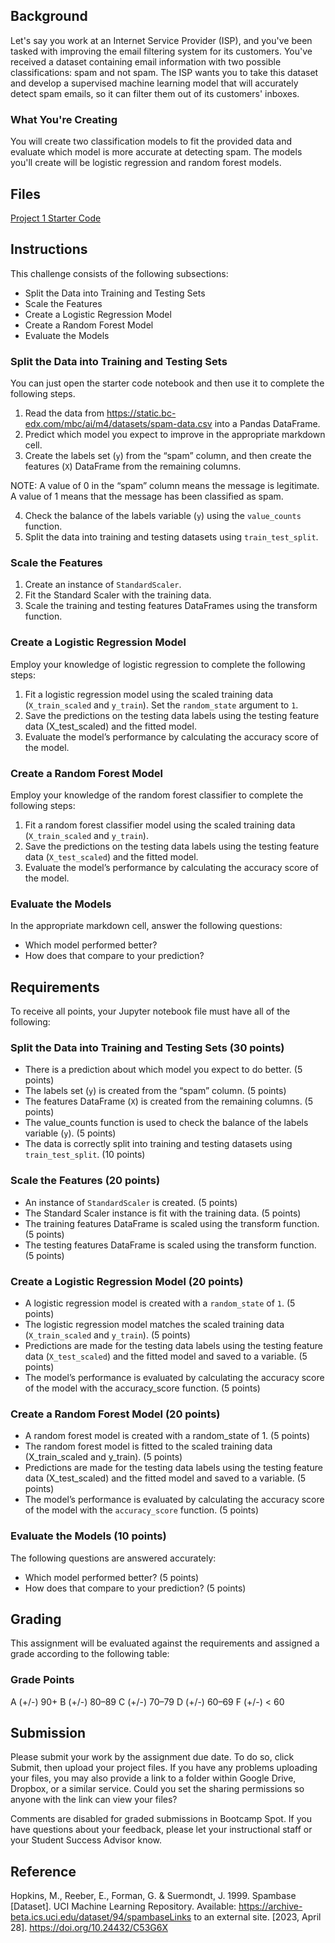 ## Background
Let's say you work at an Internet Service Provider (ISP), and you've been tasked with improving the email filtering system for its customers. You've received a dataset containing email information with two possible classifications: spam and not spam. The ISP wants you to take this dataset and develop a supervised machine learning model that will accurately detect spam emails, so it can filter them out of its customers' inboxes.

### What You're Creating
You will create two classification models to fit the provided data and evaluate which model is more accurate at detecting spam. The models you'll create will be logistic regression and random forest models.

## Files
[Project 1 Starter Code]()

## Instructions
This challenge consists of the following subsections:

- Split the Data into Training and Testing Sets  
- Scale the Features  
- Create a Logistic Regression Model
- Create a Random Forest Model
- Evaluate the Models

### Split the Data into Training and Testing Sets
You can just open the starter code notebook and then use it to complete the following steps.  
1. Read the data from https://static.bc-edx.com/mbc/ai/m4/datasets/spam-data.csv into a Pandas DataFrame.
2. Predict which model you expect to improve in the appropriate markdown cell.
3. Create the labels set (`y`) from the “spam” column, and then create the features (`X`) DataFrame from the remaining columns.

NOTE: A value of 0 in the “spam” column means the message is legitimate. A value of 1 means that the message has been classified as spam.

4. Check the balance of the labels variable (`y`) using the `value_counts` function.
5. Split the data into training and testing datasets using `train_test_split`.

### Scale the Features
1. Create an instance of `StandardScaler`.
2. Fit the Standard Scaler with the training data.
3. Scale the training and testing features DataFrames using the transform function.

### Create a Logistic Regression Model
Employ your knowledge of logistic regression to complete the following steps:  

1. Fit a logistic regression model using the scaled training data (`X_train_scaled` and `y_train`). Set the `random_state` argument to `1`.
2. Save the predictions on the testing data labels using the testing feature data (X_test_scaled) and the fitted model.
3. Evaluate the model’s performance by calculating the accuracy score of the model.

### Create a Random Forest Model
Employ your knowledge of the random forest classifier to complete the following steps:  
1. Fit a random forest classifier model using the scaled training data (`X_train_scaled` and `y_train`).
2. Save the predictions on the testing data labels using the testing feature data (`X_test_scaled`) and the fitted model.
3. Evaluate the model’s performance by calculating the accuracy score of the model.

### Evaluate the Models
In the appropriate markdown cell, answer the following questions:  

- Which model performed better?
- How does that compare to your prediction?

## Requirements
To receive all points, your Jupyter notebook file must have all of the following:

### Split the Data into Training and Testing Sets (30 points)
- There is a prediction about which model you expect to do better. (5 points)  
- The labels set (`y`) is created from the “spam” column. (5 points)
- The features DataFrame (`X`) is created from the remaining columns. (5 points)
- The value_counts function is used to check the balance of the labels variable (`y`). (5 points)
- The data is correctly split into training and testing datasets using `train_test_split`. (10 points)

### Scale the Features (20 points)
- An instance of `StandardScaler` is created. (5 points)
- The Standard Scaler instance is fit with the training data. (5 points)
- The training features DataFrame is scaled using the transform function. (5 points)  
- The testing features DataFrame is scaled using the transform function. (5 points)  

### Create a Logistic Regression Model (20 points)
- A logistic regression model is created with a `random_state` of `1`. (5 points)
- The logistic regression model matches the scaled training data (`X_train_scaled` and `y_train`). (5 points)
- Predictions are made for the testing data labels using the testing feature data (`X_test_scaled`) and the fitted model and saved to a variable. (5 points)
- The model’s performance is evaluated by calculating the accuracy score of the model with the accuracy_score function. (5 points)

### Create a Random Forest Model (20 points)
- A random forest model is created with a random_state of 1. (5 points)
- The random forest model is fitted to the scaled training data (X_train_scaled and y_train). (5 points)
- Predictions are made for the testing data labels using the testing feature data (X_test_scaled) and the fitted model and saved to a variable. (5 points)
- The model’s performance is evaluated by calculating the accuracy score of the model with the `accuracy_score` function. (5 points)

### Evaluate the Models (10 points)
The following questions are answered accurately:

- Which model performed better? (5 points)
- How does that compare to your prediction? (5 points)

## Grading
This assignment will be evaluated against the requirements and assigned a grade according to the following table:

### Grade	Points
A (+/-)	90+
B (+/-)	80–89
C (+/-)	70–79
D (+/-)	60–69
F (+/-)	< 60

## Submission
Please submit your work by the assignment due date. To do so, click Submit, then upload your project files. If you have any problems uploading your files, you may also provide a link to a folder within Google Drive, Dropbox, or a similar service. Could you set the sharing permissions so anyone with the link can view your files?

Comments are disabled for graded submissions in Bootcamp Spot. If you have questions about your feedback, please let your instructional staff or your Student Success Advisor know.

## Reference
Hopkins, M., Reeber, E., Forman, G. & Suermondt, J. 1999. Spambase [Dataset]. UCI Machine Learning Repository. Available: https://archive-beta.ics.uci.edu/dataset/94/spambaseLinks to an external site. [2023, April 28]. https://doi.org/10.24432/C53G6X
